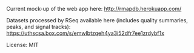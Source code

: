 Current mock-up of the web app here: http://rmapdb.herokuapp.com/

Datasets processed by RSeq available here (includes quality summaries, peaks, and signal tracks): https://uthscsa.box.com/s/emwlbtzqeh4ya3i52dfr7ee1zrdybf1x

License: MIT


